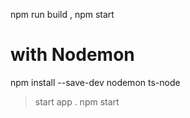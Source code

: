 npm run build ,
npm start  


# with Nodemon 
npm install --save-dev nodemon ts-node 

> start app  . 
npm start 
